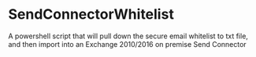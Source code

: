 # SendConnectorWhitelist
A powershell script that will pull down the secure email whitelist to txt file, and then import into an Exchange 2010/2016 on premise Send Connector

